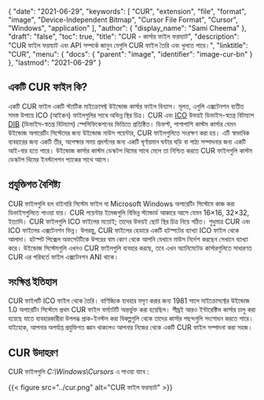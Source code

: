 {
  "date": "2021-06-29",
  "keywords": [
    "CUR",
    "extension",
    "file",
    "format",
    "image",
    "Device-Independent Bitmap",
    "Cursor File Format",
    "Cursor",
    "Windows",
    "application"
  ],
  "author": {
    "display_name": "Sami Cheema"
  },
  "draft": "false",
  "toc": true,
  "title": "CUR - কার্সার ফাইল ফরম্যাট",
  "description": "CUR ফাইল ফরম্যাট এবং API সম্পর্কে জানুন যেগুলি CUR ফাইল তৈরি এবং খুলতে পারে।",
  "linktitle": "CUR",
  "menu": {
    "docs": {
      "parent": "image",
      "identifier": "image-cur-bn"
    }
  },
  "lastmod": "2021-06-29"
}

## একটি CUR ফাইল কি? ##

একটি CUR ফাইল একটি স্ট্যাটিক মাইক্রোসফ্ট উইন্ডোজ কার্সার ফাইল বিন্যাস। মূলত, এগুলি এক্সটেনশন ব্যতীত সমস্ত উপায়ে ICO (আইকন) ফাইলগুলির সাথে অভিন্ন স্থির চিত্র। CUR এবং [ICO](/image/ico/) উভয়ই ডিভাইস-স্বতন্ত্র বিটম্যাপ [DIB](/image/dib/) (ডিভাইস-স্বতন্ত্র বিটম্যাপ) স্পেসিফিকেশনের ভিত্তিতে প্রতিষ্ঠিত। ডিফল্ট, পাশাপাশি কাস্টম কার্সার যেমন উইন্ডোজ অপারেটিং সিস্টেমের জন্য উইন্ডোজ মাউস পয়েন্টার, CUR ফাইলগুলিতে সংরক্ষণ করা হয়। এটি স্বাভাবিক ব্যবহারের জন্য একটি তীর, অপেক্ষার সময় প্রদর্শনের জন্য একটি ঘূর্ণায়মান ঘন্টার ঘড়ি বা পাঠ্য সম্পাদনার জন্য একটি আই-বার হতে পারে। উইন্ডোজ কার্সার কাস্টম ডেস্কটপ থিমের সাথে মেলে তা নিশ্চিত করতে CUR ফাইলগুলি কাস্টম ডেস্কটপ থিমের ইনস্টলেশন প্যাকের সাথে আসে।

## প্রযুক্তিগত বৈশিষ্ট্য ##

CUR ফাইলগুলি হল বাইনারি সিস্টেম ফাইল যা Microsoft Windows অপারেটিং সিস্টেমে কাজ করা ডিভাইসগুলিতে পাওয়া যায়। CUR পয়েন্টার ইমেজগুলি বিভিন্ন স্ট্যান্ডার্ড আকারে আসে যেমন 16×16, 32×32, ইত্যাদি। CUR ফাইলগুলি ICO ফাইলের মতোই; তাদের উভয়ই ছোট স্থির চিত্র নিয়ে গঠিত। শুধুমাত্র CUR এবং ICO ফাইলের এক্সটেনশন ভিন্ন। উপরন্তু, CUR ফাইলের হেডারে একটি হটস্পটের ব্যাখ্যা ICO ফাইল থেকে আলাদা। হটস্পট পিক্সেল অফসেটটিকে উপরের বাম কোণ থেকে আপনি যেখানে মাউস নির্দেশ করছেন সেখানে ব্যাখ্যা করে। উইন্ডোজ সিস্টেমগুলি এখনও CUR ফাইলগুলি ব্যবহার করছে, তবে এখন অ্যানিমেটেড কার্সারগুলিতে সাধারণত CUR এর পরিবর্তে ফাইল এক্সটেনশন ANI থাকে।

## সংক্ষিপ্ত ইতিহাস ##

CUR ফাইলটি ICO ফাইল থেকে তৈরি। বাণিজ্যিক ব্যবহার মসৃণ করার জন্য 1981 সালে মাইক্রোসফ্টের উইন্ডোজ 1.0 অপারেটিং সিস্টেমে প্রথম CUR ফাইল ফর্ম্যাটটি অন্তর্ভুক্ত করা হয়েছিল। শীঘ্রই আরও ইন্টারেক্টিভ কার্সার চালু করা হয়েছে যাতে ব্যবহারকারীরা উপলব্ধ প্রাক-ইনস্টল করা বিকল্পগুলি থেকে তাদের কার্সার পছন্দগুলি সংশোধন করতে পারে। যাইহোক, আপনার অপর্যাপ্ত প্রযুক্তিগত জ্ঞান থাকলেও আপনার নিজের থেকে একটি CUR ফাইল সম্পাদনা করা সহজ।


## CUR উদাহরণ ##

CUR ফাইলগুলি *C:\Windows\Cursors* এ পাওয়া যাবে :

{{< figure src="../cur.png" alt="CUR ফাইল ফরম্যাট" >}}

